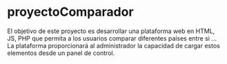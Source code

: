 # proyectoComparador
El objetivo de este proyecto es desarrollar una plataforma web en HTML, JS, PHP que permita a los usuarios comparar diferentes países entre si ...  La plataforma proporcionará al administrador la capacidad de cargar estos elementos desde un panel de control.
